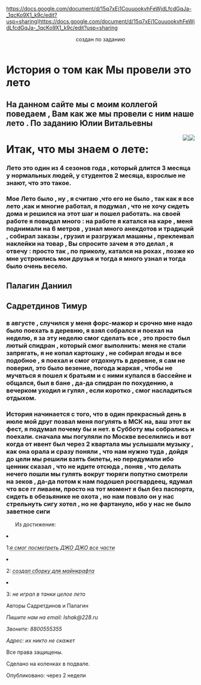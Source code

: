 https://docs.google.com/document/d/15q7xEj1CouuookvhFeWjdLfcdGqJa-_1qcKo9X1_k9c/edit?usp=sharing)https://docs.google.com/document/d/15q7xEj1CouuookvhFeWjdLfcdGqJa-_1qcKo9X1_k9c/edit?usp=sharing

<!DOCTYPE html>
<html lang="ru">
  <head>
    <title>эх, тяжело
    </title>
    <link rel="stylesheet" href="style.css">
</head>
<body>
<header>создан по заданию</header>
  <main>
    <h1>История о том как Мы провели это лето</h1>
    <h2>На данном сайте мы с моим коллегой поведаем , Вам как же мы провели с ним наше лето . По заданию Юлии Витальевны</h2>
    <img src="ded" style = "float:right" widht="500">
    <img src="Rum" style = "float:right" widht="500">

  <h1> Итак, что мы знаем о лете: </h1> 
  <h3> Лето это один из 4 сезонов года , который длится 3 месяца у нормальных людей, у студентов 2 месяца, взрослые не знают, что это такое.</h3>
  <h3>Мое Лето было , ну , я считаю ,что его не было , так как я все лето ,как и многие работал, я подумал , что не хочу сидеть дома и решился на этот шаг и пошел работать. на своей работе я повидал много :
  на работе я катался на каре , меня поднимали на 6 метров , узнал много анекдотов и традиций , собирал заказы , грузил и разгружал машины , преклеивал наклейки на товар , Вы спросите зачем я это делал , я отвечу : просто так , по приколу, катался на рохах , позже ко мне устроились мои друзья и тогда я много узнал и тогда было очень весело. </h3>
  
  <h2>Палагин Даниил</h2>


  <h2>Садретдинов Тимур</h2>
  <h3> в августе , случился у меня форс-мажор и срочно мне надо было поехать в деревню, я взял собрался и поехал на неделю, я за эту неделю смог сделать все , это просто был лютый спидран , который смог выполнить: 
  меня не стали запрягать, я не копал картошку , не собирал ягоды и все подобное , я поехал и смог отдохнуть в деревне, я сам не поверил, это было везение, погода жаркая , чтобы не мучвться я пошел к братьям и с ними купался в бассейне и общался, был в бане , да-да спидран по похудению, а вечерком уходил и гулял , если коротко , смог насладиться отдыхом.
  </h3>  
  
 <h3>История начинается с того, что в один прекрасный день в июле мой друг позвал меня погулять в МСК на, ваш этот вк фест, я подумал почему бы и нет. в Субботу мы собрались и поехали. сначала мы погуляли по Москве веселились и вот когда от ивент был через 2 квартала мы услышали музыку , как она орала и сразу поняли , что нам нужно туда , дойдя до цели мы решили взять билеты, но передумали ибо ценник сказал , что не идите отсюда , поняв , что делать нечего пошли мы гулять вокруг тюряги попутно смотрели на зеков , да-да потом к нам подошел росгвардеец, ядумал что все гг ливаем, просто на тот момент я был без паспорта, сидеть в обезьянике не охота , но нам повзло он у нас стрельнуть сигу хотел , но не фартануло, ибо у нас не было заветное сиги </h3>


 <ul>Из достижение: </ul>
  <li> <p>1:<abbr title="HyperText Markup Language"><em>я смог посмотреть ДЖО ДЖО все части</em></abbr></p></li>
    <li>  <p>2: <abbr title="HyperText Markup Language"><em>создал сборку для майнкрафта  </em></abbr></p></li>
      <li> <p>3: <abbr title="HyperText Markup Language"></abbr><em>не играл в танки целое лето</em></abbr></p></li>
  </ul>

  <aside>
    <p>Авторы Садретдинов и Палагин</p>
</aside>
    </article>
    </main>
    <footer>
      <address>
        <p>Пишите нам на email: Ishak@228.ru</p>
        <p>Звоните: 8800555355</p>
        <p>Адрес: их никто не скажет</p>
      </address>
        <p>Все права защищены.</p>
        <p>Сделано на коленках в подвале.</p>   
        Опубликовано: <time datetime="2019-04-29 19:00"> через 2 недели</time>
    </footer>

  </html>
